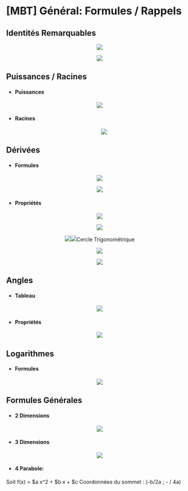 # [MBT] Général: Formules / Rappels

## Identités Remarquables
    
<p align="center"><img src="https://raw.githubusercontent.com/gottburgm/Share/master/Images/MBT/General/IDENTITES_REMARQUABLES.png" /></p>
    
<p align="center"><img src="https://raw.githubusercontent.com/gottburgm/Share/master/Images/MBT/General/IDENTITES2.png" /></p>


## Puissances / Racines
   
   * #### Puissances
   
   <p align="center"><img src="https://raw.githubusercontent.com/gottburgm/Share/master/Images/MBT/General/puissances.png" /></p>
    
   * #### Racines
    
     <p align="center"><img src="https://raw.githubusercontent.com/gottburgm/Share/master/Images/MBT/General/RACINES.png" /></p>


## Dérivées


   * #### Formules
    
   <p align="center"><img src="https://raw.githubusercontent.com/gottburgm/Share/master/Images/MBT/General/DERIVEE_1.png" /></p>
    
   <p align="center"><img src="https://raw.githubusercontent.com/gottburgm/Share/master/Images/MBT/General/DERIVEE_0.png" /></p>
    
    
   * #### Propriétés
    
   <p align="center"><img src="https://raw.githubusercontent.com/gottburgm/Share/master/Images/MBT/General/DERIVEE_2.png" /></p>
    
   <p align="center"><img src="https://raw.githubusercontent.com/gottburgm/Share/master/Images/MBT/General/DERIVEE_3.png" /></p>
    
   <p align="center"><img src="https://raw.githubusercontent.com/gottburgm/Share/master/PGITF/Images/Derivation-Theorie.md.png /></p>
    
   <p align="center"><img src="https://raw.githubusercontent.com/gottburgm/Share/master/PGITF/Images/Formules.png /></p>

## Cercle Trigonométrique
    
<p align="center"><img src="https://raw.githubusercontent.com/gottburgm/Share/master/PGITF/Images/CERCLE_TRIGONOMETRIQUE.jpg" /></p>

<p align="center"><img src="https://raw.githubusercontent.com/gottburgm/Share/master/PGITF/Images/CERCLE_TRIGONOMETRIQUE2.jpg" /></p>


## Angles


   * #### Tableau
    
   <p align="center"><img src="https://raw.githubusercontent.com/gottburgm/Share/master/Images/MBT/General/ANGLES.png" /></p>
    
   * #### Propriétés
    
   <p align="center"><img src="https://raw.githubusercontent.com/gottburgm/Share/master/Images/MBT/General/ANGLES_PROP.png" /></p>
    

## Logarithmes

   * #### Formules

   <p align="center"><img src="https://raw.githubusercontent.com/gottburgm/Share/master/PGITF/Images/FORMULES_LOG.png" /></p>


## Formules Générales

   * #### 2 Dimensions
   
   <p align="center"><img src="https://raw.githubusercontent.com/gottburgm/Share/master/PGITF/Images/FORMULES_AIRE.gif" /></p>
   
   * #### 3 Dimensions
   
   <p align="center"><img src="https://raw.githubusercontent.com/gottburgm/Share/master/PGITF/Images/FORMULES_VOLUME.gif" /></p>
   
   * #### 4 Parabole:
   
   Soit f(x) = $a x^2 + $b x + $c
   Coordonnées du sommet : (-b/2a ; - <DELTA> / 4a)
    
